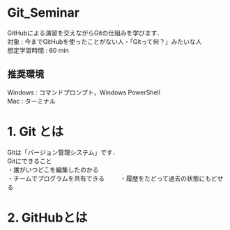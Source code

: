 # Git_Seminar
GitHubによる演習を交えながらGitの仕組みを学びます．  
対象 : 今までGitHubを使ったことがない人・「Gitって何？」みたいな人  
想定学習時間 : 60 min

## 推奨環境
Windows : コマンドプロンプト，Windows PowerShell  
Mac : ターミナル

# 1. Git とは
Gitは「バージョン管理システム」です．  
Gitにできること  
・誰がいつどこを編集したのかる  　　  
・チームでプログラムを共有できる  　　
・履歴をたどって過去の状態にもどせる      

# 2. GitHubとは
